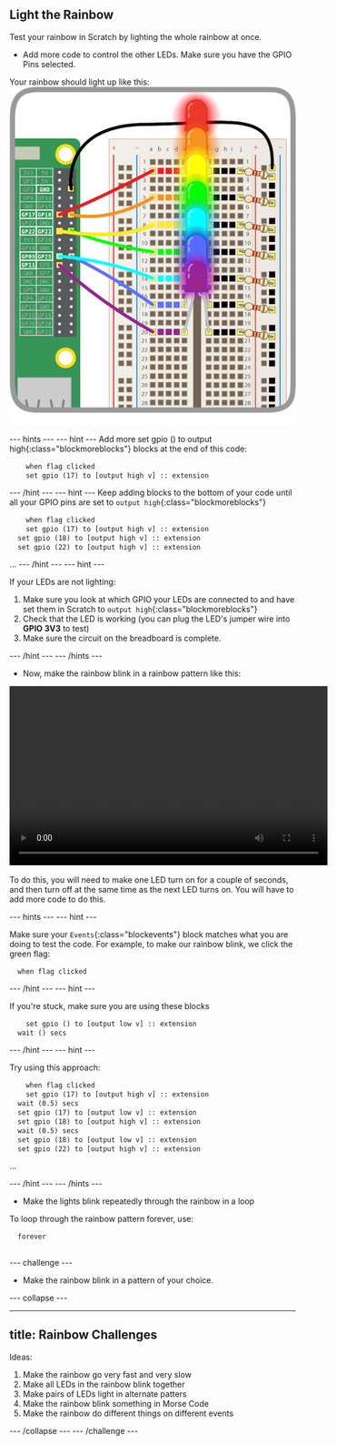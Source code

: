 ## Light the Rainbow

Test your rainbow in Scratch by lighting the whole rainbow at once.

+ Add more code to control the other LEDs. Make sure you have the GPIO Pins selected.

Your rainbow should light up like this:
![Rainbow Lit](images/rainbowlit.png)

--- hints ---
--- hint ---
Add more set gpio () to output high{:class="blockmoreblocks"} blocks at the end of this code:
```blocks  
	when flag clicked
	set gpio (17) to [output high v] :: extension
```
--- /hint ---
--- hint ---
Keep adding blocks to the bottom of your code until all your GPIO pins are set to `output high`{:class="blockmoreblocks"}
```blocks  
	when flag clicked
	set gpio (17) to [output high v] :: extension
  set gpio (18) to [output high v] :: extension
  set gpio (22) to [output high v] :: extension
```
...
--- /hint ---
--- hint ---

If your LEDs are not lighting:

1) Make sure you look at which GPIO your LEDs are connected to and have set them in Scratch to `output high`{:class="blockmoreblocks"}
2) Check that the LED is working (you can plug the LED's jumper wire into **GPIO 3V3** to test)
3) Make sure the circuit on the breadboard is complete.

--- /hint ---
--- /hints ---

+ Now, make the rainbow blink in a rainbow pattern like this:

<video width="560" height="315" controls>
<source src="resources/Scratch-GPIO-Pathways-5.mp4" type="video/mp4">
Your browser does not support the video tag, try FireFox or Chrome
</video>

To do this, you will need to make one LED turn on for a couple of seconds, and then turn off at the same time as the next LED turns on. You will have to add more code to do this.

--- hints ---
--- hint ---

Make sure your `Events`{:class="blockevents"} block matches what you are doing to test the code.
For example, to make our rainbow blink, we click the green flag:
```blocks
  when flag clicked
```
--- /hint ---
--- hint ---

If you're stuck, make sure you are using these blocks
```blocks
	set gpio () to [output low v] :: extension
  wait () secs
```

--- /hint ---
--- hint ---

Try using this approach:
```blocks  
	when flag clicked
	set gpio (17) to [output high v] :: extension
  wait (0.5) secs
  set gpio (17) to [output low v] :: extension
  set gpio (18) to [output high v] :: extension
  wait (0.5) secs
  set gpio (18) to [output low v] :: extension
  set gpio (22) to [output high v] :: extension
```
...

--- /hint ---
--- /hints ---

+ Make the lights blink repeatedly through the rainbow in a loop

To loop through the rainbow pattern forever, use:
```blocks
  forever
  
```

--- challenge ---

+ Make the rainbow blink in a pattern of your choice.

--- collapse ---

---
title: Rainbow Challenges
---

Ideas:
  1) Make the rainbow go very fast and very slow
  2) Make all LEDs in the rainbow blink together
  3) Make pairs of LEDs light in alternate patters
  4) Make the rainbow blink something in Morse Code
  5) Make the rainbow do different things on different events

--- /collapse ---
--- /challenge ---
